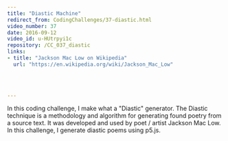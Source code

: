 ```yaml
---
title: "Diastic Machine"
redirect_from: CodingChallenges/37-diastic.html
video_number: 37
date: 2016-09-12
video_id: u-HUtrpyi1c
repository: /CC_037_diastic
links:
- title: "Jackson Mac Low on Wikipedia"  
  url: "https://en.wikipedia.org/wiki/Jackson_Mac_Low"
  


  
---
```


In this coding challenge, I make what a "Diastic" generator. The Diastic technique is a methodology and algorithm for generating found poetry from a source text.  It was developed and used by poet / artist Jackson Mac Low.  In this challenge, I generate diastic poems using p5.js.

